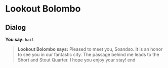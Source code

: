 # Lookout Bolombo


## Dialog

**You say:** `hail`



>**Lookout Bolombo says:** Pleased to meet you, Soandso. It is an honor to see you in our fantastic city. The passage behind me leads to the Short and Stout Quarter. I hope you enjoy your stay!
end
